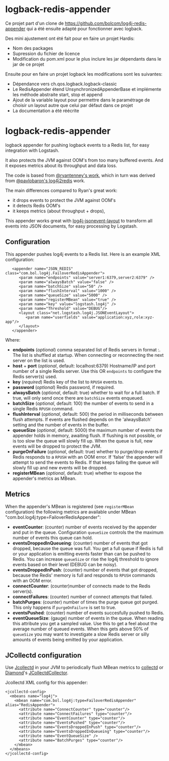 # logback-redis-appender

Ce projet part d'un clone de https://github.com/bolcom/log4j-redis-appender qui a été ensuite adapté pour fonctionner avec logback. 

Des mini ajustement ont été fait pour en faire un projet Hardis:
* Nom des packages
* Supression du fichier de licence
* Modification du pom.xml pour le plus inclure les jar dépendants dans le jar de ce projet

Ensuite pour en faire un projet logback les modifications sont les suivantes:
* Dépendance vers ch.qos.logback.logback-classic
* Le RedisAppender étend UnsynchronizedAppenderBase et implémente les méthode abstraite start, stop et append
* Ajout de la variable layout pour permettre dans le paramétrage de choisir un layout autre que celui par défaut dans ce projet 
* La documentation a été réécrite


# logback-redis-appender

logback appender for pushing logback events to a Redis list, for easy integration with Logstash.

It also protects the JVM against OOM's from too many buffered events. And it exposes metrics about its throughput and data loss.

The code is based from [@ryantenney's work](https://github.com/ryantenney/log4j-redis-appender), which in turn was derived from [@pavlobaron's log4j2redis](https://github.com/pavlobaron/log4j2redis) work.

The main differences compared to Ryan's great work:

* it drops events to protect the JVM against OOM's
* it detects Redis OOM's
* it keeps metrics (about throughput + drops),

This appender works great with [log4j-jsonevent-layout](https://github.com/bolcom/log4j-jsonevent-layout) to transform all events into JSON documents, for easy processing by Logstash.


## Configuration

This appender pushes log4j events to a Redis list. Here is an example XML configuration:

```
   <appender name="JSON_REDIS" class="com.bol.log4j.FailoverRedisAppender">
      <param name="endpoints" value="server1:6379,server2:6379" />
      <param name="alwaysBatch" value="false" />
      <param name="batchSize" value="50" />
      <param name="flushInterval" value="1000" />
      <param name="queueSize" value="5000" />
      <param name="registerMBean" value="true" />
      <param name="key" value="logstash.log4j" />
      <param name="Threshold" value="DEBUG"/>
      <layout class="net.logstash.log4j.JSONEventLayout">
         <param name="userfields" value="application:xyz,role:xyz-app"/>
      </layout>
   </appender>
```
   
Where:

* **endpoints** (_optional_) comma separated list of Redis servers in format <host>:<port>. The list is shuffled at startup. When connecting or reconnecting the next server on the list is used.
* **host** + **port** (_optional_, default: localhost:6379) Hostname/IP and port number of a single Redis server. Use this OR `endpoints` to configure the Redis server(s) used.
* **key** (_required_) Redis key of the list to `RPUSH` events to.
* **password** (_optional_) Redis password, if required.
* **alwaysBatch** (_optional_, default: true) whether to wait for a full batch. If true, will only send once there are `batchSize` events enqueued.
* **batchSize** (_optional_, default: 100) the number of events to send in a single Redis `RPUSH` command.
* **flushInterval** (_optional_, default: 500) the period in milliseconds between flush attempts. If events are flushed depends on the 'alwaysBatch' setting and the number of events in the buffer.
* **queueSize** (_optional_, default: 5000) the maximum number of events the appender holds in memory, awaiting flush. If flushing is not possible, or is too slow the queue will slowly fill up. When the queue is full, new events will be dropped to protect the JVM.
* **purgeOnFailure** (_optional_, default: true) whether to purge/drop events if Redis responds to a `RPUSH` with an OOM error. If 'false' the appender will attempt to send the events to Redis. If that keeps failing the queue will slowly fill up and new events will be dropped.
* **registerMBean** (_optional_, default: true) whether to expose the appender's metrics as MBean.


## Metrics

When the appender's MBean is registered (see `registerMBean` configuration) the following metrics are available under MBean "com.bol.log4j:type=FailoverRedisAppender":

* **eventCounter**: (counter) number of events received by the appender and put in the queue. Configuration `queueSize` controls the the maximum number of events this queue can hold.
* **eventsDroppedInQueueing**: (counter) number of events that got dropped, because the queue was full. You get a full queue if Redis is full or your application is emitting events faster than can be pushed to Redis. You can increase `queueSize` or rise the log4j threshold to ignore events based on their level (DEBUG can be noisy).
* **eventsDroppedInPush**: (counter) number of events that got dropped, because the Redis' memory is full and responds to `RPUSH` commands with an OOM error.
* **connectCounter**: (counter)number of connects made to the Redis server(s).
* **connectFailures**: (counter) number of connect attempts that failed.
* **batchPurges**: (counter) number of times the purge queue got purged. This only happens if `purgeOnFailure` is set to true.
* **eventsPushed**: (counter) number of events succesfully pushed to Redis.
* **eventQueueSize**: (gauge) number of events in the queue. When reading this attribute you get a sampled value. Use this to get a feel about the average number of queued events. When this gets above 50% of `queueSize` you may want to investigate a slow Redis server or silly amounts of events being emitted by your application.



## JCollectd configuration

Use [Jcollectd](https://github.com/bolcom/jcollectd) in your JVM to periodically flush MBean metrics to [collectd](https://github.com/collectd/collectd) or [Diamond](https://github.com/BrightcoveOS/Diamond)'s [JCollectdCollector](https://github.com/BrightcoveOS/Diamond/wiki/collectors-JCollectdCollector).

Jcollectd XML config for this appender:

```
<jcollectd-config>
  <mbeans name="log4j">
    <mbean name="com.bol.log4j:type=FailoverRedisAppender" alias="RedisAppender">
      <attribute name="ConnectCounter" type="counter"/>
      <attribute name="ConnectFailures" type="counter"/>
      <attribute name="EventCounter" type="counter"/>
      <attribute name="EventsPushed" type="counter"/>
      <attribute name="EventsDroppedInPush" type="counter"/>
      <attribute name="EventsDroppedInQueueing" type="counter"/>
      <attribute name="EventQueueSize" />
      <attribute name="BatchPurges" type="counter"/>
    </mbean>
  </mbeans>
</jcollectd-config>
```
